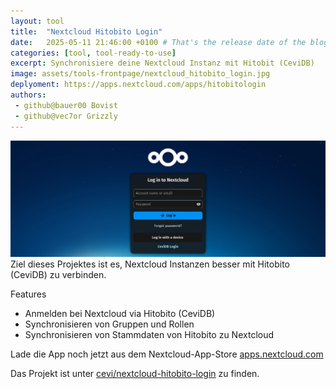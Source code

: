 ```yaml
---
layout: tool
title:  "Nextcloud Hitobito Login"
date:   2025-05-11 21:46:00 +0100 # That's the release date of the blog entry
categories: [tool, tool-ready-to-use]
excerpt: Synchronisiere deine Nextcloud Instanz mit Hitobit (CeviDB)
image: assets/tools-frontpage/nextcloud_hitobito_login.jpg
deplyoment: https://apps.nextcloud.com/apps/hitobitologin
authors:
 - github@bauer00 Bovist
 - github@vec7or Grizzly
---
```


![Nextcloud Hitobito Login Banner](/assets/nextcloud_hitobito_login_banner.jpg)
Ziel dieses Projektes ist es, Nextcloud Instanzen besser mit Hitobito (CeviDB) zu verbinden.

Features
- Anmelden bei Nextcloud via Hitobito (CeviDB)
- Synchronisieren von Gruppen und Rollen
- Synchronisieren von Stammdaten von Hitobito zu Nextcloud

Lade die App noch jetzt aus dem Nextcloud-App-Store [apps.nextcloud.com](https://apps.nextcloud.com/apps/hitobitologin)

Das Projekt ist unter [cevi/nextcloud-hitobito-login](https://github.com/cevi/nextcloud-hitobito-login) zu finden.

